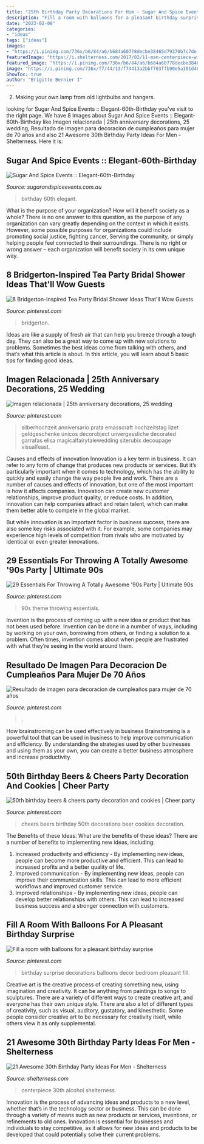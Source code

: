 ```yaml
---
title: "25th Birthday Party Decorations For Him - Sugar And Spice Events :: Elegant-60th-birthday"
description: "Fill a room with balloons for a pleasant birthday surprise"
date: "2023-02-08"
categories:
- "ideas"
tags: ["ideas"]
images:
- "https://i.pinimg.com/736x/b6/84/a6/b684a60778decbe38465d79370b7c7de.jpg"
featuredImage: "https://i.shelterness.com/2017/02/11-man-centerpiece-with-small-alcohol-bottles.jpg"
featured_image: "https://i.pinimg.com/736x/b6/84/a6/b684a60778decbe38465d79370b7c7de.jpg"
image: "https://i.pinimg.com/736x/f7/44/13/f74413a2bbf703ffb90e5a101d46da27--birthday-surprises-special-birthday.jpg"
ShowToc: true
author: "Brigitte Bernier I"
---
```



2. Making your own lamp from old lightbulbs and hangers.

	

		
looking for Sugar And Spice Events :: Elegant-60th-Birthday you've visit to the right page. We have 8 Images about Sugar And Spice Events :: Elegant-60th-Birthday like Imagen relacionada | 25th anniversary decorations, 25 wedding, Resultado de imagen para decoracion de cumpleaños para mujer de 70 años and also 21 Awesome 30th Birthday Party Ideas For Men - Shelterness. Here it is:
		
    
## Sugar And Spice Events :: Elegant-60th-Birthday

<img loading=lazy src="http://www.sugarandspiceevents.com.au/files/5714/0808/4946/Elegant_60th_Birthday_Image5.jpg" onerror="this.onerror=null;this.src='https://tse1.mm.bing.net/th?id=OIP.0TExoMMBkJaf84zqULQCjQHaE8&amp;pid=15.1';" alt="Sugar And Spice Events :: Elegant-60th-Birthday">

_Source: sugarandspiceevents.com.au_

>birthday 60th elegant. 

	

What is the purpose of your organization? How will it benefit society as a whole?
There is no one answer to this question, as the purpose of any organization can vary greatly depending on the context in which it exists. However, some possible purposes for organizations could include promoting social justice, fighting cancer, Serving the community, or simply helping people feel connected to their surroundings. There is no right or wrong answer – each organization will benefit society in its own unique way.

    
## 8 Bridgerton-Inspired Tea Party Bridal Shower Ideas That&#039;ll Wow Guests

<img loading=lazy src="https://i.pinimg.com/736x/b6/84/a6/b684a60778decbe38465d79370b7c7de.jpg" onerror="this.onerror=null;this.src='https://tse3.mm.bing.net/th?id=OIP.U3FxhcbXkvORpOvC4QWzcwHaJ3&amp;pid=15.1';" alt="8 Bridgerton-Inspired Tea Party Bridal Shower Ideas That&#039;ll Wow Guests">

_Source: pinterest.com_

>bridgerton. 

	

Ideas are like a supply of fresh air that can help you breeze through a tough day. They can also be a great way to come up with new solutions to problems. Sometimes the best ideas come from talking with others, and that’s what this article is about. In this article, you will learn about 5 basic tips for finding good ideas.

    
## Imagen Relacionada | 25th Anniversary Decorations, 25 Wedding

<img loading=lazy src="https://i.pinimg.com/736x/8f/22/c4/8f22c479e902bd3840c4e3b08ea469f5.jpg" onerror="this.onerror=null;this.src='https://tse2.mm.bing.net/th?id=OIP.ZKvjlpebVtiQaLdBaY9S8wHaJ3&amp;pid=15.1';" alt="Imagen relacionada | 25th anniversary decorations, 25 wedding">

_Source: pinterest.com_

>silberhochzeit anniversario prata emasscraft hochzeitstag lizet geldgeschenke únicos decorobject unvergessliche decorated garrafas elisa magicalfairytalewedding siterubix decoupage visualfeast. 

	

Causes and effects of innovation
Innovation is a key term in business. It can refer to any form of change that produces new products or services. But it’s particularly important when it comes to technology, which has the ability to quickly and easily change the way people live and work.
There are a number of causes and effects of innovation, but one of the most important is how it affects companies. Innovation can create new customer relationships, improve product quality, or reduce costs. In addition, innovation can help companies attract and retain talent, which can make them better able to compete in the global market.

But while innovation is an important factor in business success, there are also some key risks associated with it. For example, some companies may experience high levels of competition from rivals who are motivated by identical or even greater innovations.

    
## 29 Essentials For Throwing A Totally Awesome &#039;90s Party | Ultimate 90s

<img loading=lazy src="https://i.pinimg.com/736x/52/1c/22/521c2259a0cbadb3f0d34914d4b64788--s-party.jpg" onerror="this.onerror=null;this.src='https://tse3.mm.bing.net/th?id=OIP.RP3q1zPpOkemiU86TexgagHaKW&amp;pid=15.1';" alt="29 Essentials For Throwing A Totally Awesome &#039;90s Party | Ultimate 90s">

_Source: pinterest.com_

>90s theme throwing essentials. 

	

Invention is the process of coming up with a new idea or product that has not been used before. Invention can be done in a number of ways, including by working on your own, borrowing from others, or finding a solution to a problem. Often times, invention comes about when people are frustrated with what they’re seeing in the world around them.

    
## Resultado De Imagen Para Decoracion De Cumpleaños Para Mujer De 70 Años

<img loading=lazy src="https://i.pinimg.com/736x/9c/19/53/9c1953bd3e6fe3503ce48fc406aac829.jpg" onerror="this.onerror=null;this.src='https://tse4.mm.bing.net/th?id=OIP.NzB2c6sFSuSU5_3slG8NHAHaLH&amp;pid=15.1';" alt="Resultado de imagen para decoracion de cumpleaños para mujer de 70 años">

_Source: pinterest.com_

>. 

	

How brainstroming can be used effectively in business
Brainstroming is a powerful tool that can be used in business to help improve communication and efficiency. By understanding the strategies used by other businesses and using them as your own, you can create a better business atmosphere and increase productivity.

    
## 50th Birthday Beers &amp; Cheers Party Decoration And Cookies | Cheer Party

<img loading=lazy src="https://i.pinimg.com/736x/4b/bb/66/4bbb66ae36f565359c74747ab59c4e34.jpg" onerror="this.onerror=null;this.src='https://tse2.mm.bing.net/th?id=OIP.CwmoyCupnYsF2XDcinlUPwHaJ3&amp;pid=15.1';" alt="50th birthday beers &amp; cheers party decoration and cookies | Cheer party">

_Source: pinterest.com_

>cheers beers birthday 50th decorations beer cookies decoration. 

	

The Benefits of these Ideas: What are the benefits of these ideas?
There are a number of benefits to implementing new ideas, including: 
1. Increased productivity and efficiency - By implementing new ideas, people can become more productive and efficient. This can lead to increased profits and a better quality of life. 
2. Improved communication - By implementing new ideas, people can improve their communication skills. This can lead to more efficient workflows and improved customer service. 
3. Improved relationships - By implementing new ideas, people can develop better relationships with others. This can lead to increased business success and a stronger connection with customers.

    
## Fill A Room With Balloons For A Pleasant Birthday Surprise

<img loading=lazy src="https://i.pinimg.com/736x/f7/44/13/f74413a2bbf703ffb90e5a101d46da27--birthday-surprises-special-birthday.jpg" onerror="this.onerror=null;this.src='https://tse3.mm.bing.net/th?id=OIP.i-OrKkYt63QADa2f4N0giwDhEs&amp;pid=15.1';" alt="Fill a room with balloons for a pleasant birthday surprise">

_Source: pinterest.com_

>birthday surprise decorations balloons decor bedroom pleasant fill. 

	

Creative art is the creative process of creating something new, using imagination and creativity. It can be anything from paintings to songs to sculptures. There are a variety of different ways to create creative art, and everyone has their own unique style. There are also a lot of different types of creativity, such as visual, auditory, gustatory, and kinesthetic. Some people consider creative art to be necessary for creativity itself, while others view it as only supplemental.

    
## 21 Awesome 30th Birthday Party Ideas For Men - Shelterness

<img loading=lazy src="https://i.shelterness.com/2017/02/11-man-centerpiece-with-small-alcohol-bottles.jpg" onerror="this.onerror=null;this.src='https://tse2.mm.bing.net/th?id=OIP.xtXCHsSGKbSHJUOsa4LAJgHaJ4&amp;pid=15.1';" alt="21 Awesome 30th Birthday Party Ideas For Men - Shelterness">

_Source: shelterness.com_

>centerpiece 30th alcohol shelterness. 

	

Innovation is the process of advancing ideas and products to a new level, whether that’s in the technology sector or business. This can be done through a variety of means such as new products or services, inventions, or refinements to old ones. Innovation is essential for businesses and individuals to stay competitive, as it allows for new ideas and products to be developed that could potentially solve their current problems.


